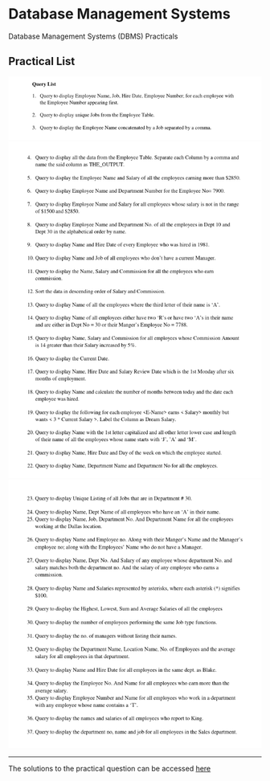 # Database Management Systems
Database Management Systems (DBMS) Practicals

## Practical List  

![P1](./Practical%20List/p1.png)
![P2](./Practical%20List/p2.png)
![P3](./Practical%20List/p3.png)

---
The solutions to the practical question can be accessed [here](https://ravi-prakash1907.github.io/Database-Management-Systems/SQL/Queries)
